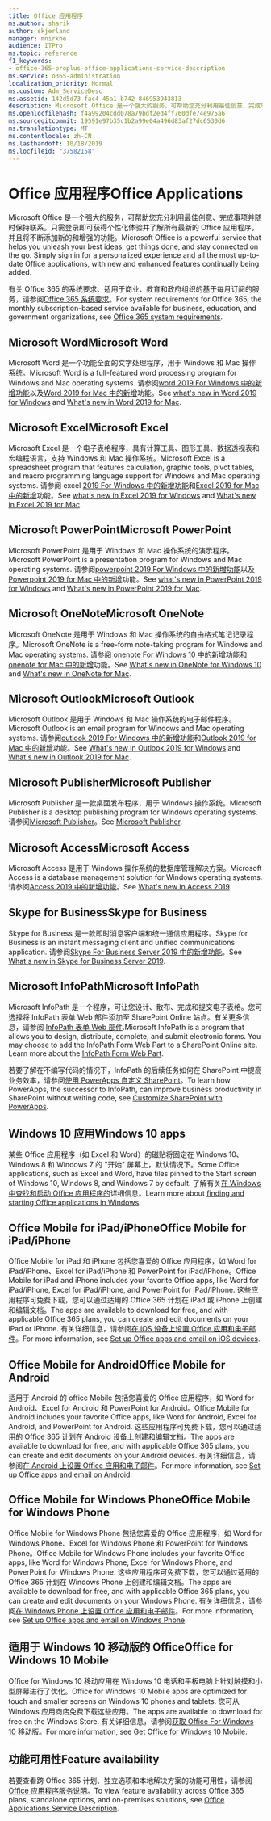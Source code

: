 ```yaml
---
title: Office 应用程序
ms.author: sharik
author: skjerland
manager: mnirkhe
audience: ITPro
ms.topic: reference
f1_keywords:
- office-365-proplus-office-applications-service-description
ms.service: o365-administration
localization_priority: Normal
ms.custom: Adm_ServiceDesc
ms.assetid: 142d5d73-fac4-45a1-b742-846953943813
description: Microsoft Office 是一个强大的服务，可帮助您充分利用最佳创意、完成事项并随时保持联系。只需登录即可获得个性化体验并了解所有最新的 Office 应用程序，并且将不断添加新的和增强的功能。
ms.openlocfilehash: f4a99204cdd078a79bdf2ed4ff760dfe74e975a6
ms.sourcegitcommit: 19591e97b35c1b2a99e04a496d83af27dc6530d6
ms.translationtype: MT
ms.contentlocale: zh-CN
ms.lasthandoff: 10/18/2019
ms.locfileid: "37582158"
---
```

# <a name="office-applications"></a><span data-ttu-id="9c74f-104">Office 应用程序</span><span class="sxs-lookup"><span data-stu-id="9c74f-104">Office Applications</span></span>

<span data-ttu-id="9c74f-p102">Microsoft Office 是一个强大的服务，可帮助您充分利用最佳创意、完成事项并随时保持联系。只需登录即可获得个性化体验并了解所有最新的 Office 应用程序，并且将不断添加新的和增强的功能。</span><span class="sxs-lookup"><span data-stu-id="9c74f-p102">Microsoft Office is a powerful service that helps you unleash your best ideas, get things done, and stay connected on the go. Simply sign in for a personalized experience and all the most up-to-date Office applications, with new and enhanced features continually being added.</span></span>
  
<span data-ttu-id="9c74f-107">有关 Office 365 的系统要求、适用于商业、教育和政府组织的基于每月订阅的服务，请参阅[Office 365 系统要求](https://products.office.com/office-system-requirements/#Office365forBEG)。</span><span class="sxs-lookup"><span data-stu-id="9c74f-107">For system requirements for Office 365, the monthly subscription-based service available for business, education, and government organizations, see [Office 365 system requirements](https://products.office.com/office-system-requirements/#Office365forBEG).</span></span>
  
## <a name="microsoft-word"></a><span data-ttu-id="9c74f-108">Microsoft Word</span><span class="sxs-lookup"><span data-stu-id="9c74f-108">Microsoft Word</span></span>

<span data-ttu-id="9c74f-109">Microsoft Word 是一个功能全面的文字处理程序，用于 Windows 和 Mac 操作系统。</span><span class="sxs-lookup"><span data-stu-id="9c74f-109">Microsoft Word is a full-featured word processing program for Windows and Mac operating systems.</span></span> <span data-ttu-id="9c74f-110">请参阅[word 2019 For Windows 中的新增功能](https://support.office.com/article/what-s-new-in-word-2019-for-windows-d3d31e5e-2bb8-4433-80bb-08279beef4b3)以及[Word 2019 for Mac 中的新增](https://support.office.com/article/what-s-new-in-word-2019-for-mac-247e0cd4-a758-4b42-a157-42eb8853aef5)功能。</span><span class="sxs-lookup"><span data-stu-id="9c74f-110">See [what's new in Word 2019 for Windows](https://support.office.com/article/what-s-new-in-word-2019-for-windows-d3d31e5e-2bb8-4433-80bb-08279beef4b3) and [What's new in Word 2019 for Mac](https://support.office.com/article/what-s-new-in-word-2019-for-mac-247e0cd4-a758-4b42-a157-42eb8853aef5).</span></span>
  
## <a name="microsoft-excel"></a><span data-ttu-id="9c74f-111">Microsoft Excel</span><span class="sxs-lookup"><span data-stu-id="9c74f-111">Microsoft Excel</span></span>

<span data-ttu-id="9c74f-112">Microsoft Excel 是一个电子表格程序，具有计算工具、图形工具、数据透视表和宏编程语言，支持 Windows 和 Mac 操作系统。</span><span class="sxs-lookup"><span data-stu-id="9c74f-112">Microsoft Excel is a spreadsheet program that features calculation, graphic tools, pivot tables, and macro programming language support for Windows and Mac operating systems.</span></span> <span data-ttu-id="9c74f-113">请参阅 excel [2019 For Windows 中的新增功能](https://support.office.com/article/what-s-new-in-excel-2019-for-windows-5a201203-1155-4055-82a5-82bf0994631f)和[Excel 2019 for Mac 中的新增](https://support.office.com/article/what-s-new-in-excel-2019-for-mac-5ce129d3-9e5c-417f-9545-fb6f7b72674d)功能。</span><span class="sxs-lookup"><span data-stu-id="9c74f-113">See [what's new in Excel 2019 for Windows](https://support.office.com/article/what-s-new-in-excel-2019-for-windows-5a201203-1155-4055-82a5-82bf0994631f) and [What's new in Excel 2019 for Mac](https://support.office.com/article/what-s-new-in-excel-2019-for-mac-5ce129d3-9e5c-417f-9545-fb6f7b72674d).</span></span>
  
## <a name="microsoft-powerpoint"></a><span data-ttu-id="9c74f-114">Microsoft PowerPoint</span><span class="sxs-lookup"><span data-stu-id="9c74f-114">Microsoft PowerPoint</span></span>

<span data-ttu-id="9c74f-115">Microsoft PowerPoint 是用于 Windows 和 Mac 操作系统的演示程序。</span><span class="sxs-lookup"><span data-stu-id="9c74f-115">Microsoft PowerPoint is a presentation program for Windows and Mac operating systems.</span></span> <span data-ttu-id="9c74f-116">请参阅[powerpoint 2019 For Windows 中的新增功能](https://support.office.com/article/what-s-new-in-powerpoint-2019-for-windows-8355a56a-f643-42d2-8454-784fa9b3d109)以及[Powerpoint 2019 for Mac 中的新增](https://support.office.com/article/what-s-new-in-powerpoint-2019-for-mac-5038ba79-48c5-40f0-adff-11489e5d6fed)功能。</span><span class="sxs-lookup"><span data-stu-id="9c74f-116">See [what's new in PowerPoint 2019 for Windows](https://support.office.com/article/what-s-new-in-powerpoint-2019-for-windows-8355a56a-f643-42d2-8454-784fa9b3d109) and [What's new in PowerPoint 2019 for Mac](https://support.office.com/article/what-s-new-in-powerpoint-2019-for-mac-5038ba79-48c5-40f0-adff-11489e5d6fed).</span></span>
  
## <a name="microsoft-onenote"></a><span data-ttu-id="9c74f-117">Microsoft OneNote</span><span class="sxs-lookup"><span data-stu-id="9c74f-117">Microsoft OneNote</span></span>

<span data-ttu-id="9c74f-118">Microsoft OneNote 是用于 Windows 和 Mac 操作系统的自由格式笔记记录程序。</span><span class="sxs-lookup"><span data-stu-id="9c74f-118">Microsoft OneNote is a free-form note-taking program for Windows and Mac operating systems.</span></span> <span data-ttu-id="9c74f-119">请参阅 onenote [For Windows 10 中的新增功能](https://support.office.com/article/what-s-new-in-onenote-for-windows-10-1477d5de-f4fd-4943-b18a-ff17091161ea)和[onenote for Mac 中的新增](https://support.office.com/article/see-what-s-new-in-onenote-for-mac-c82d3f15-252f-452a-89ba-e09fbe418829)功能。</span><span class="sxs-lookup"><span data-stu-id="9c74f-119">See [What's new in OneNote for Windows 10](https://support.office.com/article/what-s-new-in-onenote-for-windows-10-1477d5de-f4fd-4943-b18a-ff17091161ea) and [What's new in OneNote for Mac](https://support.office.com/article/see-what-s-new-in-onenote-for-mac-c82d3f15-252f-452a-89ba-e09fbe418829).</span></span>
  
## <a name="microsoft-outlook"></a><span data-ttu-id="9c74f-120">Microsoft Outlook</span><span class="sxs-lookup"><span data-stu-id="9c74f-120">Microsoft Outlook</span></span>

<span data-ttu-id="9c74f-121">Microsoft Outlook 是用于 Windows 和 Mac 操作系统的电子邮件程序。</span><span class="sxs-lookup"><span data-stu-id="9c74f-121">Microsoft Outlook is an email program for Windows and Mac operating systems.</span></span> <span data-ttu-id="9c74f-122">请参阅[outlook 2019 For Windows 中的新增功能](https://support.office.com/article/what-s-new-in-outlook-2019-for-windows-0c64df36-0908-4ff6-a7fc-573a62800525)和[Outlook 2019 for Mac 中的新增](https://support.office.com/article/what-s-new-in-outlook-2019-for-mac-05736033-f99e-4cb2-88aa-01e979b0736b)功能。</span><span class="sxs-lookup"><span data-stu-id="9c74f-122">See [What's new in Outlook 2019 for Windows](https://support.office.com/article/what-s-new-in-outlook-2019-for-windows-0c64df36-0908-4ff6-a7fc-573a62800525) and [What's new in Outlook 2019 for Mac](https://support.office.com/article/what-s-new-in-outlook-2019-for-mac-05736033-f99e-4cb2-88aa-01e979b0736b).</span></span>
  
## <a name="microsoft-publisher"></a><span data-ttu-id="9c74f-123">Microsoft Publisher</span><span class="sxs-lookup"><span data-stu-id="9c74f-123">Microsoft Publisher</span></span>

<span data-ttu-id="9c74f-124">Microsoft Publisher 是一款桌面发布程序，用于 Windows 操作系统。</span><span class="sxs-lookup"><span data-stu-id="9c74f-124">Microsoft Publisher is a desktop publishing program for Windows operating systems.</span></span> <span data-ttu-id="9c74f-125">请参阅[Microsoft Publisher](https://products.office.com/publisher)。</span><span class="sxs-lookup"><span data-stu-id="9c74f-125">See [Microsoft Publisher](https://products.office.com/publisher).</span></span>
  
## <a name="microsoft-access"></a><span data-ttu-id="9c74f-126">Microsoft Access</span><span class="sxs-lookup"><span data-stu-id="9c74f-126">Microsoft Access</span></span>

<span data-ttu-id="9c74f-127">Microsoft Access 是用于 Windows 操作系统的数据库管理解决方案。</span><span class="sxs-lookup"><span data-stu-id="9c74f-127">Microsoft Access is a database management solution for Windows operating systems.</span></span> <span data-ttu-id="9c74f-128">请参阅[Access 2019 中的新增功能](https://support.office.com/article/what-s-new-in-access-2019-f52c5317-3494-4105-9c56-5a2abb8e0f87)。</span><span class="sxs-lookup"><span data-stu-id="9c74f-128">See [What's new in Access 2019](https://support.office.com/article/what-s-new-in-access-2019-f52c5317-3494-4105-9c56-5a2abb8e0f87).</span></span>
  
## <a name="skype-for-business"></a><span data-ttu-id="9c74f-129">Skype for Business</span><span class="sxs-lookup"><span data-stu-id="9c74f-129">Skype for Business</span></span>

<span data-ttu-id="9c74f-130">Skype for Business 是一款即时消息客户端和统一通信应用程序。</span><span class="sxs-lookup"><span data-stu-id="9c74f-130">Skype for Business is an instant messaging client and unified communications application.</span></span> <span data-ttu-id="9c74f-131">请参阅[Skype For Business Server 2019 中的新增功能](https://docs.microsoft.com/skypeforbusiness/whats-new)。</span><span class="sxs-lookup"><span data-stu-id="9c74f-131">See [What's new in Skype for Business Server 2019](https://docs.microsoft.com/skypeforbusiness/whats-new).</span></span>
  
## <a name="microsoft-infopath"></a><span data-ttu-id="9c74f-132">Microsoft InfoPath</span><span class="sxs-lookup"><span data-stu-id="9c74f-132">Microsoft InfoPath</span></span>

<span data-ttu-id="9c74f-p111">Microsoft InfoPath 是一个程序，可让您设计、散布、完成和提交电子表格。您可选择将 InfoPath 表单 Web 部件添加至 SharePoint Online 站点。有关更多信息，请参阅 [InfoPath 表单 Web 部件](http://go.microsoft.com/fwlink/p/?LinkId=271687).</span><span class="sxs-lookup"><span data-stu-id="9c74f-p111">Microsoft InfoPath is a program that allows you to design, distribute, complete, and submit electronic forms. You may choose to add the InfoPath Form Web Part to a SharePoint Online site. Learn more about the [InfoPath Form Web Part](http://go.microsoft.com/fwlink/p/?LinkId=271687).</span></span>

<span data-ttu-id="9c74f-136">若要了解在不编写代码的情况下，InfoPath 的后续任务如何在 SharePoint 中提高业务效率，请参阅[使用 PowerApps 自定义 SharePoint](https://powerapps.microsoft.com/infopath/)。</span><span class="sxs-lookup"><span data-stu-id="9c74f-136">To learn how PowerApps, the successor to InfoPath, can improve business productivity in SharePoint without writing code, see [Customize SharePoint with PowerApps](https://powerapps.microsoft.com/infopath/).</span></span>
  
## <a name="windows-10-apps"></a><span data-ttu-id="9c74f-137">Windows 10 应用</span><span class="sxs-lookup"><span data-stu-id="9c74f-137">Windows 10 apps</span></span>

<span data-ttu-id="9c74f-138">某些 Office 应用程序（如 Excel 和 Word）的磁贴将固定在 Windows 10、Windows 8 和 Windows 7 的 "开始" 屏幕上，默认情况下。</span><span class="sxs-lookup"><span data-stu-id="9c74f-138">Some Office applications, such as Excel and Word, have tiles pinned to the Start screen of Windows 10, Windows 8, and Windows 7 by default.</span></span> <span data-ttu-id="9c74f-139">了解有关[在 Windows 中查找和启动 Office 应用程序的](https://support.office.com/article/can-t-find-office-applications-in-windows-10-windows-8-or-windows-7-907ce545-6ae8-459b-8d9d-de6764a635d6?ocmsassetID=HA103581103&CTT=1&CorrelationId=03707eae-b946-462a-b3c6-f0fc04f55611&ui=en-US&rs=en-US&ad=US#ID0EAABAAA=Windows_8.1_or_Windows_8)详细信息。</span><span class="sxs-lookup"><span data-stu-id="9c74f-139">Learn more about [finding and starting Office applications in Windows](https://support.office.com/article/can-t-find-office-applications-in-windows-10-windows-8-or-windows-7-907ce545-6ae8-459b-8d9d-de6764a635d6?ocmsassetID=HA103581103&CTT=1&CorrelationId=03707eae-b946-462a-b3c6-f0fc04f55611&ui=en-US&rs=en-US&ad=US#ID0EAABAAA=Windows_8.1_or_Windows_8).</span></span>
  
## <a name="office-mobile-for-ipadiphone"></a><span data-ttu-id="9c74f-140">Office Mobile for iPad/iPhone</span><span class="sxs-lookup"><span data-stu-id="9c74f-140">Office Mobile for iPad/iPhone</span></span>

<span data-ttu-id="9c74f-141">Office Mobile for iPad 和 iPhone 包括您喜爱的 Office 应用程序，如 Word for iPad/iPhone、Excel for iPad/iPhone 和 PowerPoint for iPad/iPhone。</span><span class="sxs-lookup"><span data-stu-id="9c74f-141">Office Mobile for iPad and iPhone includes your favorite Office apps, like Word for iPad/iPhone, Excel for iPad/iPhone, and PowerPoint for iPad/iPhone.</span></span> <span data-ttu-id="9c74f-142">这些应用程序可免费下载，您可以通过适用的 Office 365 计划在 iPad 或 iPhone 上创建和编辑文档。</span><span class="sxs-lookup"><span data-stu-id="9c74f-142">The apps are available to download for free, and with applicable Office 365 plans, you can create and edit documents on your iPad or iPhone.</span></span> <span data-ttu-id="9c74f-143">有关详细信息，请参阅[在 iOS 设备上设置 Office 应用和电子邮件](https://support.office.com/article/set-up-office-apps-and-email-on-ios-devices-0402b37e-49c4-4419-a030-f34c2013041f?ui=en-US&rs=en-US&ad=US)。</span><span class="sxs-lookup"><span data-stu-id="9c74f-143">For more information, see [Set up Office apps and email on iOS devices](https://support.office.com/article/set-up-office-apps-and-email-on-ios-devices-0402b37e-49c4-4419-a030-f34c2013041f?ui=en-US&rs=en-US&ad=US).</span></span>

## <a name="office-mobile-for-android"></a><span data-ttu-id="9c74f-144">Office Mobile for Android</span><span class="sxs-lookup"><span data-stu-id="9c74f-144">Office Mobile for Android</span></span>

<span data-ttu-id="9c74f-145">适用于 Android 的 office Mobile 包括您喜爱的 Office 应用程序，如 Word for Android、Excel for Android 和 PowerPoint for Android。</span><span class="sxs-lookup"><span data-stu-id="9c74f-145">Office Mobile for Android includes your favorite Office apps, like Word for Android, Excel for Android, and PowerPoint for Android.</span></span> <span data-ttu-id="9c74f-146">这些应用程序可免费下载，您可以通过适用的 Office 365 计划在 Android 设备上创建和编辑文档。</span><span class="sxs-lookup"><span data-stu-id="9c74f-146">The apps are available to download for free, and with applicable Office 365 plans, you can create and edit documents on your Android devices.</span></span> <span data-ttu-id="9c74f-147">有关详细信息，请参阅[在 Android 上设置 Office 应用和电子邮件](https://support.office.com/article/set-up-office-apps-and-email-on-android-6ef2ebf2-fc2d-474a-be4a-5a801365c87f?ui=en-US&rs=en-US&ad=US)。</span><span class="sxs-lookup"><span data-stu-id="9c74f-147">For more information, see [Set up Office apps and email on Android](https://support.office.com/article/set-up-office-apps-and-email-on-android-6ef2ebf2-fc2d-474a-be4a-5a801365c87f?ui=en-US&rs=en-US&ad=US).</span></span>

## <a name="office-mobile-for-windows-phone"></a><span data-ttu-id="9c74f-148">Office Mobile for Windows Phone</span><span class="sxs-lookup"><span data-stu-id="9c74f-148">Office Mobile for Windows Phone</span></span>

<span data-ttu-id="9c74f-149">Office Mobile for Windows Phone 包括您喜爱的 Office 应用程序，如 Word for Windows Phone、Excel for Windows Phone 和 PowerPoint for Windows Phone。</span><span class="sxs-lookup"><span data-stu-id="9c74f-149">Office Mobile for Windows Phone includes your favorite Office apps, like Word for Windows Phone, Excel for Windows Phone, and PowerPoint for Windows Phone.</span></span> <span data-ttu-id="9c74f-150">这些应用程序可免费下载，您可以通过适用的 Office 365 计划在 Windows Phone 上创建和编辑文档。</span><span class="sxs-lookup"><span data-stu-id="9c74f-150">The apps are available to download for free, and with applicable Office 365 plans, you can create and edit documents on your Windows Phone.</span></span> <span data-ttu-id="9c74f-151">有关详细信息，请参阅[在 Windows Phone 上设置 Office 应用和电子邮件](https://support.office.com/article/set-up-office-apps-and-email-on-windows-phone-9bccc8b8-a321-4d0d-a45e-6e06a3438e43?ui=en-US&rs=en-US&ad=US)。</span><span class="sxs-lookup"><span data-stu-id="9c74f-151">For more information, see [Set up Office apps and email on Windows Phone](https://support.office.com/article/set-up-office-apps-and-email-on-windows-phone-9bccc8b8-a321-4d0d-a45e-6e06a3438e43?ui=en-US&rs=en-US&ad=US).</span></span>

## <a name="office-for-windows-10-mobile"></a><span data-ttu-id="9c74f-152">适用于 Windows 10 移动版的 Office</span><span class="sxs-lookup"><span data-stu-id="9c74f-152">Office for Windows 10 Mobile</span></span>

<span data-ttu-id="9c74f-153">Office for Windows 10 移动应用在 Windows 10 电话和平板电脑上针对触摸和小型屏幕进行了优化。</span><span class="sxs-lookup"><span data-stu-id="9c74f-153">Office for Windows 10 Mobile apps are optimized for touch and smaller screens on Windows 10 phones and tablets.</span></span> <span data-ttu-id="9c74f-154">您可从 Windows 应用商店免费下载这些应用。</span><span class="sxs-lookup"><span data-stu-id="9c74f-154">The apps are available to download for free on the Windows Store.</span></span> <span data-ttu-id="9c74f-155">有关详细信息，请参阅[获取 Office For Windows 10 移动](https://products.office.com/mobile/office-mobile-apps-for-windows)版。</span><span class="sxs-lookup"><span data-stu-id="9c74f-155">For more information, see [Get Office for Windows 10 Mobile](https://products.office.com/mobile/office-mobile-apps-for-windows).</span></span>
  
## <a name="feature-availability"></a><span data-ttu-id="9c74f-156">功能可用性</span><span class="sxs-lookup"><span data-stu-id="9c74f-156">Feature availability</span></span>

<span data-ttu-id="9c74f-157">若要查看跨 Office 365 计划、独立选项和本地解决方案的功能可用性，请参阅[Office 应用程序服务说明](office-applications-service-description.md)。</span><span class="sxs-lookup"><span data-stu-id="9c74f-157">To view feature availability across Office 365 plans, standalone options, and on-premises solutions, see [Office Applications Service Description](office-applications-service-description.md).</span></span>
  